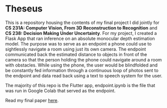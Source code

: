 # Theseus

This is a repository housing the contents of my final project I did jointly for **CS 231A: Computer Vision, From 3D Reconstruction to Recognition** and **CS 238: Decision Making Under Uncertainty**.  For my project, I created a Flask App that ran inference on an absolute monocular depth estimation model.  The purpose was to serve as an endpoint a phone could use to sightlessly navigate a room using just its own camera.  The endpoint communicated back the estimated distance to objects in front of the camera so that the person holding the phone could navigate around a room with obstacles.  While using the phone, the user would be blindfolded and be constantly fed information through a continuous loop of photos sent to the endpoint and data read back using a text to speech system for the user.

The majority of this repo is the Flutter app, endpoint.ipynb is the file that was run in Google Colab that served as the endpoint.

Read my final paper [here](https://drive.google.com/file/d/1wBqELybVVLQDbDPOWhpk3obSzCBFAXMp/view?usp=drive_link).
